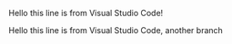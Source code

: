 Hello this line is from Visual Studio Code!

Hello this line is from Visual Studio Code, another branch